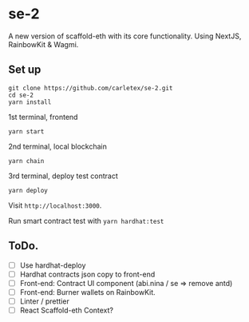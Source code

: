 # se-2

A new version of scaffold-eth with its core functionality. Using NextJS, RainbowKit & Wagmi.


## Set up

```
git clone https://github.com/carletex/se-2.git
cd se-2
yarn install

```

1st terminal, frontend

```
yarn start
```

2nd terminal, local blockchain

```
yarn chain
```

3rd terminal, deploy test contract
```
yarn deploy
```

Visit `http://localhost:3000`.

Run smart contract test with `yarn hardhat:test`


## ToDo.

- [ ] Use hardhat-deploy
- [ ] Hardhat contracts json copy to front-end
- [ ] Front-end: Contract UI component (abi.nina / se => remove antd)
- [ ] Front-end: Burner wallets on RainbowKit. 
- [ ] Linter / prettier
- [ ] React Scaffold-eth Context? 
